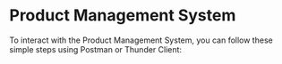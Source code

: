 
# Product Management System
To interact with the Product Management System, you can follow these simple steps using Postman or Thunder Client:

